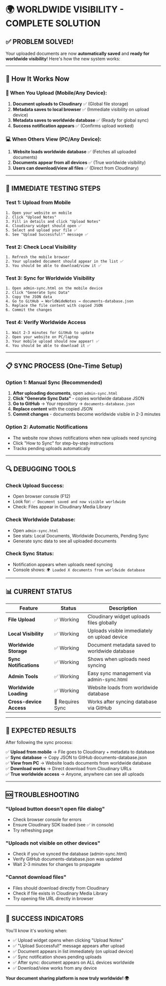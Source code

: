 # 🌍 WORLDWIDE VISIBILITY - COMPLETE SOLUTION

## ✅ PROBLEM SOLVED!

Your uploaded documents are now **automatically saved** and **ready for worldwide visibility**! Here's how the new system works:

---

## 🔧 How It Works Now

### 📱 When You Upload (Mobile/Any Device):
1. **Document uploads to Cloudinary** ✅ (Global file storage)
2. **Metadata saves to local browser** ✅ (Immediate visibility on upload device)
3. **Metadata saves to worldwide database** ✅ (Ready for global sync)
4. **Success notification appears** ✅ (Confirms upload worked)

### 💻 When Others View (PC/Any Device):
1. **Website loads worldwide database** ✅ (Fetches all uploaded documents)
2. **Documents appear from all devices** ✅ (True worldwide visibility)
3. **Users can download/view all files** ✅ (Direct from Cloudinary)

---

## 🚀 IMMEDIATE TESTING STEPS

### Test 1: Upload from Mobile
```
1. Open your website on mobile
2. Click "Upload Notes" 
3. Fill in details and click "Upload Notes"
4. Cloudinary widget should open ✅
5. Select and upload your file ✅
6. See "Upload Successful!" message ✅
```

### Test 2: Check Local Visibility
```
1. Refresh the mobile browser
2. Your uploaded document should appear in the list ✅
3. You should be able to download/view it ✅
```

### Test 3: Sync for Worldwide Visibility
```
1. Open admin-sync.html on the mobile device
2. Click "Generate Sync Data" 
3. Copy the JSON data
4. Go to GitHub → WorldWideNotes → documents-database.json
5. Replace the file content with copied JSON
6. Commit the changes
```

### Test 4: Verify Worldwide Access
```
1. Wait 2-3 minutes for GitHub to update
2. Open your website on PC/laptop
3. Your mobile upload should now appear! ✅
4. You should be able to download it ✅
```

---

## 📋 SYNC PROCESS (One-Time Setup)

### Option 1: Manual Sync (Recommended)
1. **After uploading documents**, open `admin-sync.html`
2. **Click "Generate Sync Data"** - copies worldwide database JSON
3. **Go to GitHub** → Your repository → `documents-database.json`
4. **Replace content** with the copied JSON
5. **Commit changes** - documents become worldwide visible in 2-3 minutes

### Option 2: Automatic Notifications
- The website now shows notifications when new uploads need syncing
- Click "How to Sync" for step-by-step instructions
- Tracks pending uploads automatically

---

## 🔍 DEBUGGING TOOLS

### Check Upload Success:
- Open browser console (F12)
- Look for: `✅ Document saved and now visible worldwide`
- Check: Files appear in Cloudinary Media Library

### Check Worldwide Database:
- Open `admin-sync.html`
- See stats: Local Documents, Worldwide Documents, Pending Sync
- Generate sync data to see all uploaded documents

### Check Sync Status:
- Notification appears when uploads need syncing
- Console shows: `🌍 Loaded X documents from worldwide database`

---

## 📊 CURRENT STATUS

| Feature | Status | Description |
|---------|--------|-------------|
| **File Upload** | ✅ Working | Cloudinary widget uploads files globally |
| **Local Visibility** | ✅ Working | Uploads visible immediately on upload device |
| **Worldwide Storage** | ✅ Working | Document metadata saved to worldwide database |
| **Sync Notifications** | ✅ Working | Shows when uploads need syncing |
| **Admin Tools** | ✅ Working | Easy sync management via admin-sync.html |
| **Worldwide Loading** | ✅ Working | Website loads from worldwide database |
| **Cross-device Access** | 🔄 Requires Sync | Works after syncing database via GitHub |

---

## 🎯 EXPECTED RESULTS

After following the sync process:

✅ **Upload from mobile** → File goes to Cloudinary + metadata to database  
✅ **Sync database** → Copy JSON to GitHub documents-database.json  
✅ **View from PC** → Website loads documents from worldwide database  
✅ **Download works** → Direct download from Cloudinary URLs  
✅ **True worldwide access** → Anyone, anywhere can see all uploads  

---

## 🆘 TROUBLESHOOTING

### "Upload button doesn't open file dialog"
- Check browser console for errors
- Ensure Cloudinary SDK loaded (see ✅ in console)
- Try refreshing page

### "Uploads not visible on other devices"
- Check if you've synced the database (admin-sync.html)
- Verify GitHub documents-database.json was updated
- Wait 2-3 minutes for changes to propagate

### "Cannot download files" 
- Files should download directly from Cloudinary
- Check if file exists in Cloudinary Media Library
- Try opening file URL directly in browser

---

## 🎉 SUCCESS INDICATORS

You'll know it's working when:
- ✅ Upload widget opens when clicking "Upload Notes"
- ✅ "Upload Successful!" message appears after upload
- ✅ Document appears in list immediately (on upload device)
- ✅ Sync notification shows pending uploads
- ✅ After sync: document appears on ALL devices worldwide
- ✅ Download/view works from any device

**Your document sharing platform is now truly worldwide! 🌍**